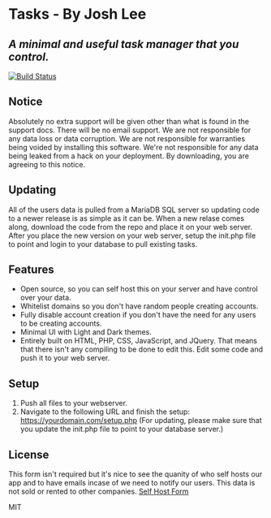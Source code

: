 # Tasks - By Josh Lee
## _A minimal and useful task manager that you control._
[![Build Status](https://travis-ci.org/joemccann/dillinger.svg?branch=master)](https://travis-ci.org/joemccann/dillinger)

## Notice
Absolutely no extra support will be given other than what is found in the support docs. There will be no email support. We are not responsible for any data loss or data corruption. We are not responsible for warranties being voided by installing this software. We're not responsible for any data being leaked from a hack on your deployment. 
By downloading, you are agreeing to this notice.

## Updating
All of the users data is pulled from a MariaDB SQL server so updating code to a newer release is as simple as it can be. When a new relase comes along, download the code from the repo and place it on your web server. After you place the new version on your web server, setup the init.php file to point and login to your database to pull existing tasks.

## Features
- Open source, so you can self host this on your server and have control over your data.
- Whitelist domains so you don't have random people creating accounts.
- Fully disable account creation if you don't have the need for any users to be creating accounts.
- Minimal UI with Light and Dark themes.
- Entirely built on HTML, PHP, CSS, JavaScript, and JQuery. That means that there isn't any compiling to be done to edit this. Edit some code and push it to your web server.

## Setup
1. Push all files to your webserver.
2. Navigate to the following URL and finish the setup: https://yourdomain.com/setup.php
(For updating, please make sure that you update the init.php file to point to your database server.)

## License
This form isn't required but it's nice to see the quanity of who self hosts our app and to have emails incase of we need to notify our users. This data is not sold or rented to other companies.
[Self Host Form](https://tasks.hstly.net/self-host-register.php)

MIT
